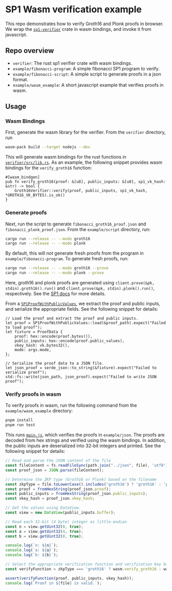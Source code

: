 # SP1 Wasm verification example

This repo demonstrates how to verify Groth16 and Plonk proofs in browser. We wrap the [`sp1-verifier`](https://github.com/succinctlabs/sp1) crate in wasm bindings, and invoke it from javascript.

## Repo overview

- `verifier`: The rust sp1 verifier crate with wasm bindings.
- `example/fibonacci-program`: A simple fibonacci SP1 program to verify.
- `example/fibonacci-script`: A simple script to generate proofs in a json format.
- `example/wasm_example`: A short javascript example that verifies proofs in wasm.

## Usage

### Wasm Bindings

First, generate the wasm library for the verifier. From the `verifier` directory, run

```bash
wasm-pack build --target nodejs --dev 
```

This will generate wasm bindings for the rust functions in [`verifier/src/lib.rs`](verifier/src/lib.rs).
As an example, the following snippet provides wasm bindings for the `verify_groth16` function:

```rust,noplayground
#[wasm_bindgen]
pub fn verify_groth16(proof: &[u8], public_inputs: &[u8], sp1_vk_hash: &str) -> bool {
    Groth16Verifier::verify(proof, public_inputs, sp1_vk_hash, *GROTH16_VK_BYTES).is_ok()
}
```

### Generate proofs

Next, run the script to generate `fibonacci_groth16_proof.json` and `fibonacci_plonk_proof.json`. From the `example/script` directory, run:

```bash
cargo run --release -- --mode groth16
cargo run --release -- --mode plonk
```

By default, this will *not* generate fresh proofs from the program in `example/fibonacci-program`. To generate fresh proofs, run:

```bash
cargo run --release -- --mode groth16 --prove
cargo run --release -- --mode plonk --prove
```

Here, groth16 and plonk proofs are generated using `client.prove(&pk, stdin).groth16().run()` and `client.prove(&pk, stdin).plonk().run()`, respectively.
See the [SP1 docs](https://docs.rs/sp1-sdk/latest/sp1_sdk/struct.ProverClient.html) for more details.

From a [`SP1ProofWithPublicValues`](https://docs.rs/sp1-sdk/latest/sp1_sdk/proof/struct.SP1ProofWithPublicValues.html),
we extract the proof and public inputs, and serialize the appropriate fields. See the following snippet for details:

```rust,noplayground
// Load the proof and extract the proof and public inputs.
let proof = SP1ProofWithPublicValues::load(&proof_path).expect("Failed to load proof");
let fixture = ProofData {
    proof: hex::encode(proof.bytes()),
    public_inputs: hex::encode(proof.public_values),
    vkey_hash: vk.bytes32(),
    mode: args.mode,
};

// Serialize the proof data to a JSON file.
let json_proof = serde_json::to_string(&fixture).expect("Failed to serialize proof");
std::fs::write(json_path, json_proof).expect("Failed to write JSON proof");
```

### Verify proofs in wasm

To verify proofs in wasm, run the following command from the `example/wasm_example` directory:

```bash
pnpm install
pnpm run test
```

This runs [`main.js`](example/wasm_example/main.js), which verifies the proofs in `example/json`.
The proofs are decoded from hex strings and verified using the wasm bindings. In addition, the public inputs
are deserialized into 32-bit integers and printed. See the following snippet for details:

```javascript
// Read and parse the JSON content of the file
const fileContent = fs.readFileSync(path.join("../json", file), 'utf8');
const proof_json = JSON.parse(fileContent);

// Determine the ZKP type (Groth16 or Plonk) based on the filename
const zkpType = file.toLowerCase().includes('groth16') ? 'groth16' : 'plonk';
const proof = fromHexString(proof_json.proof);
const public_inputs = fromHexString(proof_json.public_inputs);
const vkey_hash = proof_json.vkey_hash;

// Get the values using DataView.
const view = new DataView(public_inputs.buffer);

// Read each 32-bit (4 byte) integer as little-endian
const n = view.getUint32(0, true);
const a = view.getUint32(4, true);
const b = view.getUint32(8, true);

console.log(`n: ${n}`);
console.log(`a: ${a}`);
console.log(`b: ${b}`);

// Select the appropriate verification function and verification key based on ZKP type
const verifyFunction = zkpType === 'groth16' ? wasm.verify_groth16 : wasm.verify_plonk;

assert(verifyFunction(proof, public_inputs, vkey_hash));
console.log(`Proof in ${file} is valid.`);
```
